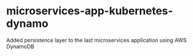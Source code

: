 # microservices-app-kubernetes-dynamo
Added persistence layer to the last microservices application using AWS DynamoDB
